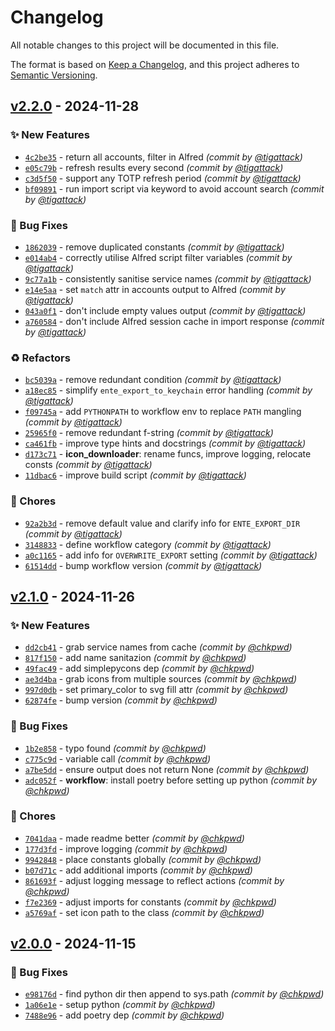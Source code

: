 # Changelog
All notable changes to this project will be documented in this file.

The format is based on [Keep a Changelog](https://keepachangelog.com/en/1.0.0/),
and this project adheres to [Semantic Versioning](https://semver.org/spec/v2.0.0.html).

## [v2.2.0] - 2024-11-28
### :sparkles: New Features
- [`4c2be35`](https://github.com/chkpwd/alfred-ente-auth/commit/4c2be35137cd6cc6054c0750d2473b16eeef34ce) - return all accounts, filter in Alfred *(commit by [@tigattack](https://github.com/tigattack))*
- [`e05c79b`](https://github.com/chkpwd/alfred-ente-auth/commit/e05c79b8c6687ec3803da79cce3f665e3dc8819a) - refresh results every second *(commit by [@tigattack](https://github.com/tigattack))*
- [`c3d5f50`](https://github.com/chkpwd/alfred-ente-auth/commit/c3d5f5094781089e897349536775b9be0b11f64d) - support any TOTP refresh period *(commit by [@tigattack](https://github.com/tigattack))*
- [`bf09891`](https://github.com/chkpwd/alfred-ente-auth/commit/bf0989133d66e8f0868bf24f31ff7e0a1bdd6d13) - run import script via keyword to avoid account search *(commit by [@tigattack](https://github.com/tigattack))*

### :bug: Bug Fixes
- [`1862039`](https://github.com/chkpwd/alfred-ente-auth/commit/1862039abe7b8e7ca16e9482deae3c5449689238) - remove duplicated constants *(commit by [@tigattack](https://github.com/tigattack))*
- [`e014ab4`](https://github.com/chkpwd/alfred-ente-auth/commit/e014ab49eaa0cbde90a6cade16ae80c0180f675c) - correctly utilise Alfred script filter variables *(commit by [@tigattack](https://github.com/tigattack))*
- [`9c77a1b`](https://github.com/chkpwd/alfred-ente-auth/commit/9c77a1b62a91902dd018fc890cbf4f20bfc9a00c) - consistently sanitise service names *(commit by [@tigattack](https://github.com/tigattack))*
- [`e14e5aa`](https://github.com/chkpwd/alfred-ente-auth/commit/e14e5aa2f0e59000a86d86b79022f1619992c76d) - set `match` attr in accounts output to Alfred *(commit by [@tigattack](https://github.com/tigattack))*
- [`043a0f1`](https://github.com/chkpwd/alfred-ente-auth/commit/043a0f1482ba617dcc291517ff223e46d4cced01) - don't include empty values output *(commit by [@tigattack](https://github.com/tigattack))*
- [`a760584`](https://github.com/chkpwd/alfred-ente-auth/commit/a76058447ab65240367eade614a8bf2d5c57ca9d) - don't include Alfred session cache in import response *(commit by [@tigattack](https://github.com/tigattack))*

### :recycle: Refactors
- [`bc5039a`](https://github.com/chkpwd/alfred-ente-auth/commit/bc5039a4b203b05348655a4a87f3fc147b0ecd07) - remove redundant condition *(commit by [@tigattack](https://github.com/tigattack))*
- [`a18ec85`](https://github.com/chkpwd/alfred-ente-auth/commit/a18ec85781ed5549e8651e9123a425b839789ae3) - simplify `ente_export_to_keychain` error handling *(commit by [@tigattack](https://github.com/tigattack))*
- [`f09745a`](https://github.com/chkpwd/alfred-ente-auth/commit/f09745a2326b42418e1f39d23519ff3278209d79) - add `PYTHONPATH` to workflow env to replace `PATH` mangling *(commit by [@tigattack](https://github.com/tigattack))*
- [`25965f0`](https://github.com/chkpwd/alfred-ente-auth/commit/25965f0dc5fcf74ea89b1b6db37ac03fe8525e3a) - remove redundant f-string *(commit by [@tigattack](https://github.com/tigattack))*
- [`ca461fb`](https://github.com/chkpwd/alfred-ente-auth/commit/ca461fb92ae38e55f225aee8f744d1ecb7d0e0b2) - improve type hints and docstrings *(commit by [@tigattack](https://github.com/tigattack))*
- [`d173c71`](https://github.com/chkpwd/alfred-ente-auth/commit/d173c71fe7c59a317a2fca31dbb531530e976867) - **icon_downloader**: rename funcs, improve logging, relocate consts *(commit by [@tigattack](https://github.com/tigattack))*
- [`11dbac6`](https://github.com/chkpwd/alfred-ente-auth/commit/11dbac63a87e3aa68aa13523a7d3d79369de95f2) - improve build script *(commit by [@tigattack](https://github.com/tigattack))*

### :wrench: Chores
- [`92a2b3d`](https://github.com/chkpwd/alfred-ente-auth/commit/92a2b3dc6e10eb560e76df488a5f354edbfe7ecd) - remove default value and clarify info for `ENTE_EXPORT_DIR` *(commit by [@tigattack](https://github.com/tigattack))*
- [`3148833`](https://github.com/chkpwd/alfred-ente-auth/commit/3148833a4f174f92303649a8bf63a22fedf6a056) - define workflow category *(commit by [@tigattack](https://github.com/tigattack))*
- [`a0c1165`](https://github.com/chkpwd/alfred-ente-auth/commit/a0c11658f3edea9fe79df18a3192b46644187b78) - add info for `OVERWRITE_EXPORT` setting *(commit by [@tigattack](https://github.com/tigattack))*
- [`61514dd`](https://github.com/chkpwd/alfred-ente-auth/commit/61514dd4b77fa579e8d1e9d3de98f26342502c24) - bump workflow version *(commit by [@tigattack](https://github.com/tigattack))*


## [v2.1.0] - 2024-11-26
### :sparkles: New Features
- [`dd2cb41`](https://github.com/chkpwd/alfred-ente-auth/commit/dd2cb410d529cdc17008dc8cf756a432890b5eb6) - grab service names from cache *(commit by [@chkpwd](https://github.com/chkpwd))*
- [`817f150`](https://github.com/chkpwd/alfred-ente-auth/commit/817f15023b2b0a42d06a9f5f1455867473871513) - add name sanitazion *(commit by [@chkpwd](https://github.com/chkpwd))*
- [`49fac49`](https://github.com/chkpwd/alfred-ente-auth/commit/49fac494f409751ed5a47354dec69c06dc63e2d1) - add simplepycons dep *(commit by [@chkpwd](https://github.com/chkpwd))*
- [`ae3d4ba`](https://github.com/chkpwd/alfred-ente-auth/commit/ae3d4ba2b1cb8e5d18f57adfe61fd7507d3c86e7) - grab icons from multiple sources *(commit by [@chkpwd](https://github.com/chkpwd))*
- [`997d0db`](https://github.com/chkpwd/alfred-ente-auth/commit/997d0db6e59036afb8556adf397c045423641478) - set primary_color to svg fill attr *(commit by [@chkpwd](https://github.com/chkpwd))*
- [`62874fe`](https://github.com/chkpwd/alfred-ente-auth/commit/62874fefac00cf40a11c43d2a3ebfb1b6e747356) - bump version *(commit by [@chkpwd](https://github.com/chkpwd))*

### :bug: Bug Fixes
- [`1b2e858`](https://github.com/chkpwd/alfred-ente-auth/commit/1b2e85819874cce12b97e8b89c11bd0f06accd3e) - typo found *(commit by [@chkpwd](https://github.com/chkpwd))*
- [`c775c9d`](https://github.com/chkpwd/alfred-ente-auth/commit/c775c9dfcb402dbfc372c16ac3b00b5cb6f6ca23) - variable call *(commit by [@chkpwd](https://github.com/chkpwd))*
- [`a7be5dd`](https://github.com/chkpwd/alfred-ente-auth/commit/a7be5dda719afebd9dc61a5113439cfa202c24b6) - ensure output does not return None *(commit by [@chkpwd](https://github.com/chkpwd))*
- [`adc052f`](https://github.com/chkpwd/alfred-ente-auth/commit/adc052f584945f598378e6df003a57cbe87667f3) - **workflow**: install poetry before setting up python *(commit by [@chkpwd](https://github.com/chkpwd))*

### :wrench: Chores
- [`7041daa`](https://github.com/chkpwd/alfred-ente-auth/commit/7041daa57812970920364eeee0b0b43cfdcfdc26) - made readme better *(commit by [@chkpwd](https://github.com/chkpwd))*
- [`177d3fd`](https://github.com/chkpwd/alfred-ente-auth/commit/177d3fd521fe3487cd7e7b25b96309d82b093fac) - improve logging *(commit by [@chkpwd](https://github.com/chkpwd))*
- [`9942848`](https://github.com/chkpwd/alfred-ente-auth/commit/9942848f149694694e6dc7c829848fd07d57be0e) - place constants globally *(commit by [@chkpwd](https://github.com/chkpwd))*
- [`b07d71c`](https://github.com/chkpwd/alfred-ente-auth/commit/b07d71cdd5793caa0310e0db3e2f1fb1ff15a0b5) - add additional imports *(commit by [@chkpwd](https://github.com/chkpwd))*
- [`861693f`](https://github.com/chkpwd/alfred-ente-auth/commit/861693f5764c550cf6fbe2936e11ff1beefddffb) - adjust logging message to reflect actions *(commit by [@chkpwd](https://github.com/chkpwd))*
- [`f7e2369`](https://github.com/chkpwd/alfred-ente-auth/commit/f7e23691cfd8e5059ddb33ee67a3fa237dbef7b8) - adjust imports for constants *(commit by [@chkpwd](https://github.com/chkpwd))*
- [`a5769af`](https://github.com/chkpwd/alfred-ente-auth/commit/a5769afc44a7e3b2094051aaa7a7a628220f9c55) - set icon path to the class *(commit by [@chkpwd](https://github.com/chkpwd))*


## [v2.0.0] - 2024-11-15
### :bug: Bug Fixes
- [`e98176d`](https://github.com/chkpwd/alfred-ente-auth/commit/e98176d84cbe49e9353571e1fefa570c5317c0ba) - find python dir then append to sys.path *(commit by [@chkpwd](https://github.com/chkpwd))*
- [`1a06e1e`](https://github.com/chkpwd/alfred-ente-auth/commit/1a06e1e39755676e312539b2d7d48323e5e7da99) - setup python *(commit by [@chkpwd](https://github.com/chkpwd))*
- [`7488e96`](https://github.com/chkpwd/alfred-ente-auth/commit/7488e96dd6a3405d45147c42d3f25b2ac94be48b) - add poetry dep *(commit by [@chkpwd](https://github.com/chkpwd))*

[v2.0.0]: https://github.com/chkpwd/alfred-ente-auth/compare/latest...v2.0.0
[v2.1.0]: https://github.com/chkpwd/alfred-ente-auth/compare/v2.0.0...v2.1.0
[v2.2.0]: https://github.com/chkpwd/alfred-ente-auth/compare/v2.1.0...v2.2.0
